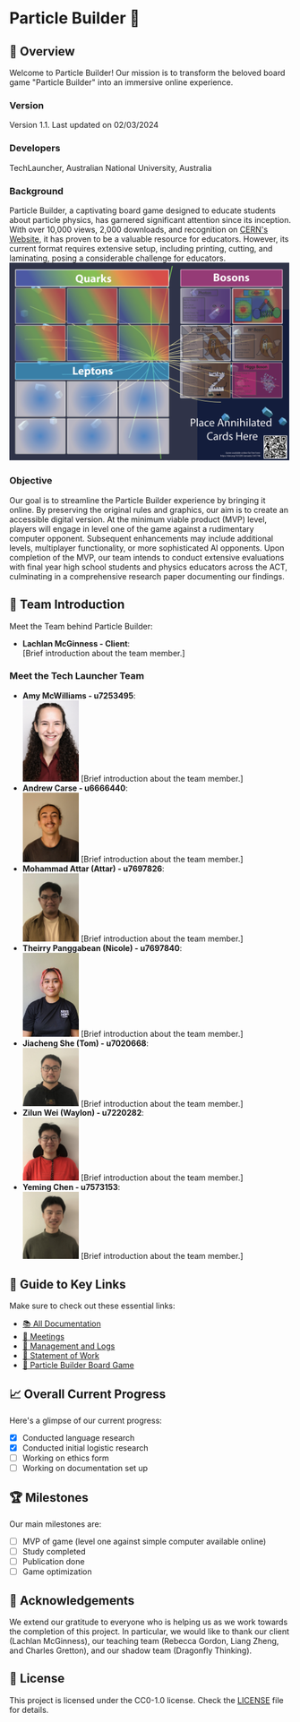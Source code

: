 # Particle Builder 🌌

## 🌟 Overview
Welcome to Particle Builder! Our mission is to transform the beloved board game "Particle Builder" into an immersive online experience.

### Version
Version 1.1. Last updated on 02/03/2024

### Developers 
TechLauncher, Australian National University, Australia

### Background 
Particle Builder, a captivating board game designed to educate students about particle physics, has garnered significant attention since its inception. With over 10,000 views, 2,000 downloads, and recognition on [CERN's Website](https://scoollab.web.cern.ch/particle-physics-games), it has proven to be a valuable resource for educators. However, its current format requires extensive setup, including printing, cutting, and laminating, posing a considerable challenge for educators.
<img src="game-mat.png" alt="Game Mat" width="500">

### Objective 
Our goal is to streamline the Particle Builder experience by bringing it online. By preserving the original rules and graphics, our aim is to create an accessible digital version. At the minimum viable product (MVP) level, players will engage in level one of the game against a rudimentary computer opponent. Subsequent enhancements may include additional levels, multiplayer functionality, or more sophisticated AI opponents. Upon completion of the MVP, our team intends to conduct extensive evaluations with final year high school students and physics educators across the ACT, culminating in a comprehensive research paper documenting our findings.

## 🚀 Team Introduction
Meet the Team behind Particle Builder:

- **Lachlan McGinness - Client**: <br />
  [Brief introduction about the team member.]

### Meet the Tech Launcher Team
- **Amy McWilliams - u7253495**: <br />
  <img src="amy-photo.png" alt="Amy" width="100">
  [Brief introduction about the team member.]
- **Andrew Carse - u6666440**: <br />
  <img src="andrew-photo.jpg" alt="Andrew" width="100">
  [Brief introduction about the team member.]
- **Mohammad Attar (Attar) - u7697826**:<br />
  <img src="attar-photo.jpg" alt="Attar" width="100">
  [Brief introduction about the team member.]
- **Theirry Panggabean (Nicole) - u7697840**: <br />
  <img src="nicole-photo.jpg" alt="Nicole" width="100">
  [Brief introduction about the team member.]
- **Jiacheng She (Tom) - u7020668**: <br />
  <img src="tom-photo.jpg" alt="Tom" width="100">
  [Brief introduction about the team member.]
- **Zilun Wei (Waylon) - u7220282**: <br />
  <img src="waylon-photo.jpg" alt="Waylon" width="100">
  [Brief introduction about the team member.]
- **Yeming Chen - u7573153**: <br />
  <img src="yeming-photo.jpg" alt="Yeming" width="100">
  [Brief introduction about the team member.]

## 🔗 Guide to Key Links
Make sure to check out these essential links:
- [📚 All Documentation](https://drive.google.com/drive/folders/1gNQTMTf48UgRHE4ytIJuaeIxGWWiEp39)
- [📅 Meetings](https://drive.google.com/drive/folders/1mIbBs1T88vYvBBDxnpUPaGI2cbuYlJ0V)
- [📝 Management and Logs](https://drive.google.com/drive/folders/1xDHlIG2zxgXX8JDGjmVamH--LjQP0a0U)
- [💼 Statement of Work](https://docs.google.com/document/d/1qSa2f-sy6qGiY9qCsEOh26du-j6DDjofjy3XefuoVzk/edit?usp=sharing)
- [🎲 Particle Builder Board Game](https://zenodo.org/records/3594204)

## 📈 Overall Current Progress
Here's a glimpse of our current progress:
- [x] Conducted language research
- [x] Conducted initial logistic research
- [ ] Working on ethics form
- [ ] Working on documentation set up

## 🏆 Milestones 
Our main milestones are: 
- [ ] MVP of game (level one against simple computer available online)
- [ ] Study completed
- [ ] Publication done
- [ ] Game optimization

## 🙏 Acknowledgements
We extend our gratitude to everyone who is helping us as we work towards the completion of this project. In particular, we would like to thank our client (Lachlan McGinness), our teaching team (Rebecca Gordon, Liang Zheng, and Charles Gretton), and our shadow team (Dragonfly Thinking).

## 📄 License
This project is licensed under the CC0-1.0 license. Check the [LICENSE](LICENSE) file for details.
